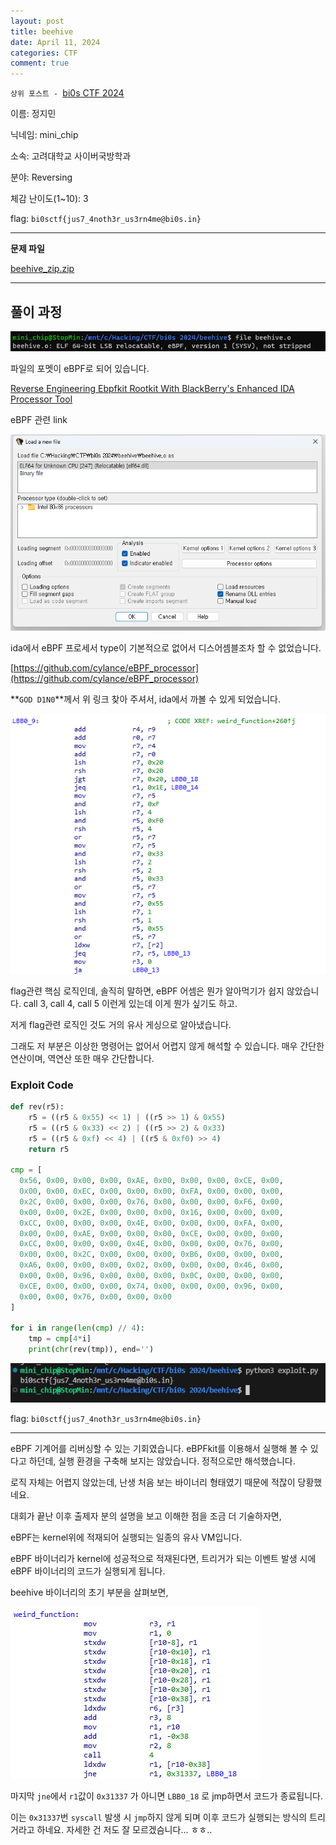 ```yaml
---
layout: post
title: beehive
date: April 11, 2024
categories: CTF
comment: true
---
```

`상위 포스트 - `[bi0s CTF 2024](/2024-04/bi0s_CTF_2024)

이름: 정지민

닉네임: mini_chip

소속: 고려대학교 사이버국방학과

분야: Reversing

체감 난이도(1~10): 3

flag: `bi0sctf{jus7_4noth3r_us3rn4me@bi0s.in}` 

---

**문제 파일**

[beehive_zip.zip](/CTF/bi0s%20CTF%202024/Reversing/img_beehive/beehive_zip.zip)

---

## 풀이 과정

![Untitled](/CTF/bi0s%20CTF%202024/Reversing/img_beehive/Untitled.png)

파일의 포멧이 eBPF로 되어 있습니다.

[Reverse Engineering Ebpfkit Rootkit With BlackBerry's Enhanced IDA Processor Tool](https://blogs.blackberry.com/en/2021/12/reverse-engineering-ebpfkit-rootkit-with-blackberrys-free-ida-processor-tool)

eBPF 관련 link

![Untitled](/CTF/bi0s%20CTF%202024/Reversing/img_beehive/Untitled%201.png)

ida에서 eBPF 프로세서 type이 기본적으로 없어서 디스어셈블조차 할 수 없었습니다.

[https://github.com/cylance/eBPF_processor](https://github.com/cylance/eBPF_processor)

**`GOD D1N0`**께서 위 링크 찾아 주셔서, ida에서 까볼 수 있게 되었습니다.

![Untitled](/CTF/bi0s%20CTF%202024/Reversing/img_beehive/Untitled%202.png)

flag관련 핵심 로직인데, 솔직히 말하면, eBPF 어셈은 뭔가 알아먹기가 쉽지 않았습니다. call 3, call 4, call 5 이런게 있는데 이게 뭔가 싶기도 하고.

저게 flag관련 로직인 것도 거의 유사 게싱으로 알아냈습니다.

그래도 저 부분은 이상한 명령어는 없어서 어렵지 않게 해석할 수 있습니다. 매우 간단한 연산이며, 역연산 또한 매우 간단합니다.

### Exploit Code

```python
def rev(r5):
    r5 = ((r5 & 0x55) << 1) | ((r5 >> 1) & 0x55)
    r5 = ((r5 & 0x33) << 2) | ((r5 >> 2) & 0x33)
    r5 = ((r5 & 0xf) << 4) | ((r5 & 0xf0) >> 4)
    return r5

cmp = [
  0x56, 0x00, 0x00, 0x00, 0xAE, 0x00, 0x00, 0x00, 0xCE, 0x00, 
  0x00, 0x00, 0xEC, 0x00, 0x00, 0x00, 0xFA, 0x00, 0x00, 0x00, 
  0x2C, 0x00, 0x00, 0x00, 0x76, 0x00, 0x00, 0x00, 0xF6, 0x00, 
  0x00, 0x00, 0x2E, 0x00, 0x00, 0x00, 0x16, 0x00, 0x00, 0x00, 
  0xCC, 0x00, 0x00, 0x00, 0x4E, 0x00, 0x00, 0x00, 0xFA, 0x00, 
  0x00, 0x00, 0xAE, 0x00, 0x00, 0x00, 0xCE, 0x00, 0x00, 0x00, 
  0xCC, 0x00, 0x00, 0x00, 0x4E, 0x00, 0x00, 0x00, 0x76, 0x00, 
  0x00, 0x00, 0x2C, 0x00, 0x00, 0x00, 0xB6, 0x00, 0x00, 0x00, 
  0xA6, 0x00, 0x00, 0x00, 0x02, 0x00, 0x00, 0x00, 0x46, 0x00, 
  0x00, 0x00, 0x96, 0x00, 0x00, 0x00, 0x0C, 0x00, 0x00, 0x00, 
  0xCE, 0x00, 0x00, 0x00, 0x74, 0x00, 0x00, 0x00, 0x96, 0x00, 
  0x00, 0x00, 0x76, 0x00, 0x00, 0x00
]

for i in range(len(cmp) // 4):
    tmp = cmp[4*i]
    print(chr(rev(tmp)), end='')
```

![Untitled](/CTF/bi0s%20CTF%202024/Reversing/img_beehive/Untitled%203.png)

flag: `bi0sctf{jus7_4noth3r_us3rn4me@bi0s.in}` 

---

eBPF 기계어를 리버싱할 수 있는 기회였습니다. eBPFkit를 이용해서 실행해 볼 수 있다고 하던데, 실행 환경을 구축해 보지는 않았습니다. 정적으로만 해석했습니다.

로직 자체는 어렵지 않았는데, 난생 처음 보는 바이너리 형태였기 때문에 적잖이 당황했네요.

대회가 끝난 이후 출제자 분의 설명을 보고 이해한 점을 조금 더 기술하자면,

eBPF는 kernel위에 적재되어 실행되는 일종의 유사 VM입니다.

eBPF 바이너리가 kernel에 성공적으로 적재된다면, 트리거가 되는 이벤트 발생 시에 eBPF 바이너리의 코드가 실행되게 됩니다.

beehive 바이너리의 초기 부분을 살펴보면,

![Untitled](/CTF/bi0s%20CTF%202024/Reversing/img_beehive/Untitled%204.png)

마지막 `jne`에서 `r1`값이 `0x31337` 가 아니면 `LBB0_18` 로 jmp하면서 코드가 종료됩니다.

이는 `0x31337`번 `syscall` 발생 시 `jmp`하지 않게 되며 이후 코드가 실행되는 방식의 트리거라고 하네요. 자세한 건 저도 잘 모르겠슴니다… ㅎㅎ..